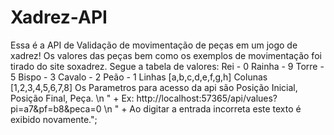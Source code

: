 # Xadrez-API

Essa é a API de Validação de movimentação de peças em um jogo de xadrez!
Os valores das peças bem como os exemplos de movimentação foi tirado do site soxadrez.
Segue a tabela de valores: 
                            Rei     - 0 
                            Rainha  - 9 
                            Torre   - 5 
                            Bispo   - 3 
                            Cavalo  - 2 
                            Peão    - 1 
                      Linhas [a,b,c,d,e,f,g,h]
                      Colunas [1,2,3,4,5,6,7,8]
Os Parametros para acesso da api são Posição Inicial, Posição Final, Peça. \n " +
Ex: http://localhost:57365/api/values?pi=a7&pf=b8&peca=0  \n " +
Ao digitar a entrada incorreta este texto é exibido novamente.";
